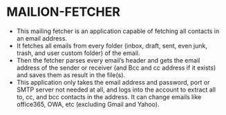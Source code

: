 # MAILION-FETCHER
 
* This mailing fetcher is an application capable of fetching all contacts in an email address.
* It fetches all emails from every folder (inbox, draft, sent, even junk, trash, and user custom folder) of the email.
* Then the fetcher parses every email’s header and gets the email address of the sender or receiver (and Bcc and cc address if it exists) and saves them as result in the file(s).
* This application only takes the email address and password, port or SMTP server not needed at all, and logs into the account to extract all to, cc, and bcc contacts in the address. It can change emails like office365, OWA, etc (excluding Gmail and Yahoo).
